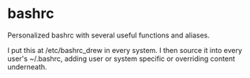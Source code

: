 # bashrc
Personalized bashrc with several useful functions and aliases.

I put this at /etc/bashrc_drew in every system. I then source it into every user's ~/.bashrc, adding user or system specific or overriding content underneath.

